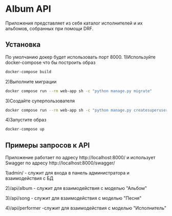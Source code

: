 # Album API
Приложения представляет из себя каталог исполнителей и их альбомов, собранных при помощи DRF.
## Установка
По умолчанию докер будет использовать порт 8000.
1)Используйте docker-compose что бы построить образ
```sh
docker-compose build
```
2)Выполните миграции
```sh
docker compose run --rm web-app sh -c "python manage.py migrate"
```
3)Создайте суперпользователя
```sh
docker compose run --rm web-app sh -c "python manage.py createsuperuser"
```
4)Запустите образ
```sh
docker-compose up
```
## Примеры запросов к API

Приложение работает по адресу http://localhost:8000/ и использует Swagger по адресу http://localhost:8000/swagger/

  1)admin/ - служит для входа в панель администратора и взаимодействия с БД

  2)/api/album - служит для взаимодействия с моделью "Альбом"

  3)/api/song  - служит для взаимодействия с моделью "Песня"

  4)/api/performer  -служит для взаимодействия с моделью "Исполнитель"

